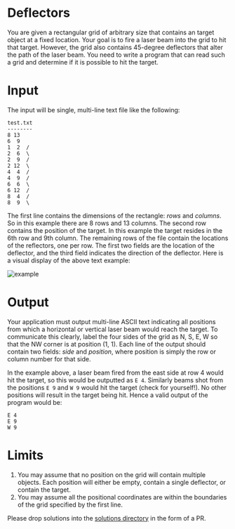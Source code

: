 # Deflectors
You are given a rectangular grid of arbitrary size that contains an target object at a fixed location. Your goal is to fire a laser beam into the grid to hit that target. However, the grid also contains 45-degree deflectors that alter the path of the laser beam. You need to write a program that can read such a grid and determine if it is possible to hit the target.

# Input

The input will be single, multi-line text file like the following:

```
test.txt
--------
8 13
6  9
1  2  /
2  6  \
2  9  /
2 12  \
4  4  /
4  9  /
6  6  \
6 12  /
8  4  /
8  9  \
```

The first line contains the dimensions of the rectangle: _rows_ and _columns_. So in this example there are 8 rows and 13 columns. The second row contains the position of the target. In this example the target resides in the 6th row and 9th column. The remaining rows of the file contain the locations of the reflectors, one per row. The first two fields are the location of the deflector, and the third field indicates the direction of the deflector. Here is a visual display of the above text example: 

![example](https://git.enova.com/raw/fun/the-coding-zone/master/problem-2017-06/deflectors.png)

# Output

Your application must output multi-line ASCII text indicating all positions from which a horizontal or vertical laser beam would reach the target. To communicate this clearly, label the four sides of the grid as N, S, E, W so that the NW corner is at position (1, 1). Each line of the output should contain two fields: _side_ and _position_, where position is simply the row or column number for that side.

In the example above, a laser beam fired from the east side at row 4 would hit the target, so this would be outputted as `E 4`. Similarly beams shot from the positions `E 9` and `W 9` would hit the target (check for yourself!). No other positions will result in the target being hit. Hence a valid output of the program would be:

```
E 4
E 9
W 9
```

# Limits

1. You may assume that no position on the grid will contain multiple objects. Each position will either be empty, contain a single deflector, or contain the target.
2. You may assume all the positional coordinates are within the boundaries of the grid specified by the first line.

Please drop solutions into the [solutions directory](https://git.enova.com/fun/the-coding-zone/tree/master/problem-2017-06/solutions) in the form of a PR.
